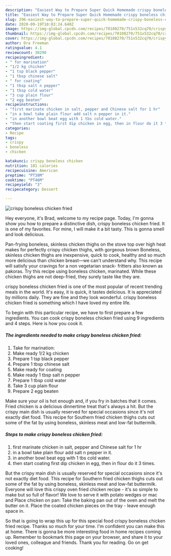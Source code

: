 ```yaml
---
description: "Easiest Way to Prepare Super Quick Homemade crispy boneless chicken fried"
title: "Easiest Way to Prepare Super Quick Homemade crispy boneless chicken fried"
slug: 296-easiest-way-to-prepare-super-quick-homemade-crispy-boneless-chicken-fried
date: 2020-09-19T10:03:24.640Z
image: https://img-global.cpcdn.com/recipes/70108270/751x532cq70/crispy-boneless-chicken-fried-recipe-main-photo.jpg
thumbnail: https://img-global.cpcdn.com/recipes/70108270/751x532cq70/crispy-boneless-chicken-fried-recipe-main-photo.jpg
cover: https://img-global.cpcdn.com/recipes/70108270/751x532cq70/crispy-boneless-chicken-fried-recipe-main-photo.jpg
author: Ora Freeman
ratingvalue: 4.1
reviewcount: 30290
recipeingredient:
- " for marination"
- "1/2 kg chicken"
- "1 tsp black pepper"
- "1 tbsp chinese salt"
- " for coating"
- "1 tbsp salt n pepper"
- "1 tbsp cold water"
- "3 cup plain flour"
- "2 egg beaten"
recipeinstructions:
- "first marinate chicken in salt, pepper and Chinese salt for 1 hr"
- "in a bowl take plain flour add salt n pepper in it."
- "in another bowl beat egg with 1 tbs cold water."
- "then start coating first dip chicken in egg, then in flour do it 3 times."
categories:
- Recipe
tags:
- crispy
- boneless
- chicken

katakunci: crispy boneless chicken 
nutrition: 181 calories
recipecuisine: American
preptime: "PT38M"
cooktime: "PT46M"
recipeyield: "3"
recipecategory: Dessert

---
```



![crispy boneless chicken fried](https://img-global.cpcdn.com/recipes/70108270/751x532cq70/crispy-boneless-chicken-fried-recipe-main-photo.jpg)

Hey everyone, it's Brad, welcome to my recipe page. Today, I'm gonna show you how to prepare a distinctive dish, crispy boneless chicken fried. It is one of my favorites. For mine, I will make it a bit tasty. This is gonna smell and look delicious.

Pan-frying boneless, skinless chicken thighs on the stove top over high heat makes for perfectly crispy chicken thighs, with gorgeous brown Boneless, skinless chicken thighs are inexpensive, quick to cook, healthy and so much more delicious than chicken breast—we can&#39;t understand why. This recipe will satisfy your cravings for a non vegetarian snack- fritters also known as pakoras. Try this recipe using boneless chicken, marinated. While these chicken thighs are not deep-fried, they surely taste like they are.

crispy boneless chicken fried is one of the most popular of recent trending meals in the world. It's easy, it is quick, it tastes delicious. It is appreciated by millions daily. They are fine and they look wonderful. crispy boneless chicken fried is something which I have loved my entire life.


To begin with this particular recipe, we have to first prepare a few ingredients. You can cook crispy boneless chicken fried using 9 ingredients and 4 steps. Here is how you cook it.

<!--inarticleads1-->

##### The ingredients needed to make crispy boneless chicken fried:

1. Take  for marination:
1. Make ready 1/2 kg chicken
1. Prepare 1 tsp black pepper
1. Prepare 1 tbsp chinese salt
1. Make ready  for coating
1. Make ready 1 tbsp salt n pepper
1. Prepare 1 tbsp cold water
1. Take 3 cup plain flour
1. Prepare 2 egg beaten


Make sure your oil is hot enough and, if you fry in batches that it comes. Fried chicken is a delicious dinnertime treat that&#39;s always a hit. But the crispy main dish is usually reserved for special occasions since it&#39;s not exactly diet food. This recipe for Southern fried chicken thighs cuts out some of the fat by using boneless, skinless meat and low-fat buttermilk. 

<!--inarticleads2-->

##### Steps to make crispy boneless chicken fried:

1. first marinate chicken in salt, pepper and Chinese salt for 1 hr
1. in a bowl take plain flour add salt n pepper in it.
1. in another bowl beat egg with 1 tbs cold water.
1. then start coating first dip chicken in egg, then in flour do it 3 times.


But the crispy main dish is usually reserved for special occasions since it&#39;s not exactly diet food. This recipe for Southern fried chicken thighs cuts out some of the fat by using boneless, skinless meat and low-fat buttermilk. Everyone will love this crispy oven fried chicken recipe - it&#39;s so simple to make but so full of flavor! We love to serve it with potato wedges or mac and Place chicken on pan: Take the baking pan out of the oven and melt the butter on it. Place the coated chicken pieces on the tray - leave enough space in. 

So that is going to wrap this up for this special food crispy boneless chicken fried recipe. Thanks so much for your time. I'm confident you can make this at home. There is gonna be more interesting food in home recipes coming up. Remember to bookmark this page on your browser, and share it to your loved ones, colleague and friends. Thank you for reading. Go on get cooking!
